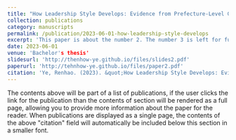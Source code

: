 ```yaml
---
title: "How Leadership Style Develops: Evidence from Prefecture-Level Government Work Report in China"
collection: publications
category: manuscripts
permalink: /publication/2023-06-01-how-leadership-style-develops
excerpt: 'This paper is about the number 2. The number 3 is left for future work.'
date: 2023-06-01
venue: 'Bachelor's thesis'
slidesurl: 'http://thenhow-ye.github.io/files/slides2.pdf'
paperurl: 'http://tehnhow-ye.github.io/files/paper2.pdf'
citation: 'Ye, Renhao. (2023). &quot;How Leadership Style Develops: Evidence from Prefecture-Level Government Work Report in China.&quot; <i>Peking University Bachelor's Thesis</i>'
---
```


The contents above will be part of a list of publications, if the user clicks the link for the publication than the contents of section will be rendered as a full page, allowing you to provide more information about the paper for the reader. When publications are displayed as a single page, the contents of the above "citation" field will automatically be included below this section in a smaller font.
